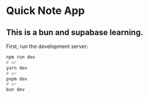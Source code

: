 # Quick Note App 

## This is a bun and supabase learning.

First, run the development server:

```bash
npm run dev
# or
yarn dev
# or
pnpm dev
# or
bun dev
```
